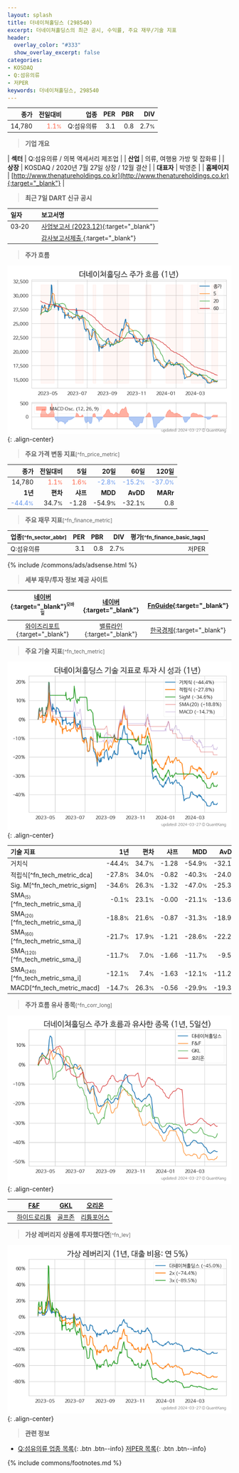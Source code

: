 ```yaml
---
layout: splash
title: 더네이쳐홀딩스 (298540)
excerpt: 더네이쳐홀딩스의 최근 공시, 수익률, 주요 재무/기술 지표
header:
  overlay_color: "#333"
  show_overlay_excerpt: false
categories:
- KOSDAQ
- Q:섬유의류
- 저PER
keywords: 더네이쳐홀딩스, 298540
---
```


| **종가** | **전일대비** | **업종** | **PER** | **PBR** | **DIV** |
| -------: | -----------: | -------: | ------: | ------: | ------: |
| 14,780 | <span style="color: tomato">1.1<small>%</small></span> | Q:섬유의류 | 3.1 | 0.8 | 2.7<small>%</small> |

<!-- more -->


> **기업 개요**<a id="company"></a>

| <span style="white-space:nowrap;">**섹터**</span> | Q:섬유의류 / 의복 액세서리 제조업 |
| <span style="white-space:nowrap;">**산업**</span> | 의류, 여행용 가방 및 잡화류 |
| <span style="white-space:nowrap;">**상장**</span> | KOSDAQ / 2020년 7월 27일 상장 / 12월 결산 |
| <span style="white-space:nowrap;">**대표자**</span> | 박영준 |
| <span style="white-space:nowrap;">**홈페이지**</span> | [http://www.thenatureholdings.co.kr](http://www.thenatureholdings.co.kr){:target="_blank"} |


> **최근 7일 DART 신규 공시**<a id="dart"></a>

| **일자** |      | **보고서명** |
| :------- | :--- | :----------- |
| 03&#x2011;20 | | [사업보고서 (2023.12)](https://dart.fss.or.kr/dsaf001/main.do?rcpNo=20240320001776){:target="_blank"} |
|  | | [감사보고서제출              ](https://dart.fss.or.kr/dsaf001/main.do?rcpNo=20240320900911){:target="_blank"} |


> **주가 흐름**<a id="price"></a>

![298540](/stock/images/298540.png){: .align-center}


> **주요 가격 변동 지표**<small>[^fn_price_metric]</small>

| **종가** | **전일대비** | **5일** | **20일** | **60일** | **120일** |
| -------: | -----------: | ------: | -------: | -------: | --------: |
| 14,780 | <span style="color: tomato">1.1<small>%</small></span> | <span style="color: tomato">1.6<small>%</small></span> | <span style="color: cornflowerblue">-2.8<small>%</small></span> | <span style="color: cornflowerblue">-15.2<small>%</small></span> | <span style="color: cornflowerblue">-37.0<small>%</small></span> |
| **1년** | **편차** | **샤프** | **MDD** | **AvDD** | **MARr** |
| <span style="color: cornflowerblue">-44.4<small>%</small></span> | 34.7<small>%</small> | -1.28 | -54.9<small>%</small> | -32.1<small>%</small> | 0.8 |


> **주요 재무 지표**<small>[^fn_finance_metric]</small>

| **업종**<small>[^fn_sector_abbr]</small> | **PER** | **PBR** | **DIV** | **평가**<small>[^fn_finance_basic_tags]</small> |
| :--------------------------------------- | ------: | ------: | ------: | ----------------------------------------------: |
| Q:섬유의류 | 3.1 | 0.8 | 2.7<small>%</small> | 저PER |



{% include /commons/ads/adsense.html %}

> **세부 재무/투자 정보 제공 사이트**

| [네이버](https://m.stock.naver.com/domestic/stock/298540/finance/summary){:target="_blank"}<sup><small>모바일</small></sup> | [네이버](https://finance.naver.com/item/coinfo.naver?code=298540){:target="_blank"} | [FnGuide](https://comp.fnguide.com/SVO2/ASP/SVD_Invest.asp?gicode=A298540&MenuYn=Y){:target="_blank"} |
| :---: | :---: | :---: |
| [와이즈리포트](https://comp.wisereport.co.kr/company/c1040001.aspx?cmp_cd=298540){:target="_blank"} | [밸류라인](https://www.valueline.co.kr/finance/summary/298540){:target="_blank"} | [한국경제](https://markets.hankyung.com/stock/298540/financial-summary){:target="_blank"} |


> **주요 기술 지표**<small>[^fn_tech_metric]</small>


![298540](/stock/images/298540_tech.png){: .align-center}

| **기술 지표** | **1년** | **편차** | **샤프** | **MDD** | **AvDD** |
| :------------ | ------: | -----------: | -------: | ------: | -------: |
| 거치식 | -44.4<small>%</small> | 34.7<small>%</small> | -1.28 | -54.9<small>%</small> | -32.1<small>%</small> |
| 적립식[^fn_tech_metric_dca] | -27.8<small>%</small> | 34.0<small>%</small> | -0.82 | -40.3<small>%</small> | -24.0<small>%</small> |
| Sig. M[^fn_tech_metric_sigm] | -34.6<small>%</small> | 26.3<small>%</small> | -1.32 | -47.0<small>%</small> | -25.3<small>%</small> |
| SMA<small><sub>(5)</sub></small>[^fn_tech_metric_sma_i] | -0.1<small>%</small> | 23.1<small>%</small> | -0.00 | -21.1<small>%</small> | -13.6<small>%</small> |
| SMA<small><sub>(20)</sub></small>[^fn_tech_metric_sma_i] | -18.8<small>%</small> | 21.6<small>%</small> | -0.87 | -31.3<small>%</small> | -18.9<small>%</small> |
| SMA<small><sub>(60)</sub></small>[^fn_tech_metric_sma_i] | -21.7<small>%</small> | 17.9<small>%</small> | -1.21 | -28.6<small>%</small> | -22.2<small>%</small> |
| SMA<small><sub>(120)</sub></small>[^fn_tech_metric_sma_i] | -11.7<small>%</small> | 7.0<small>%</small> | -1.66 | -11.7<small>%</small> | -9.5<small>%</small> |
| SMA<small><sub>(240)</sub></small>[^fn_tech_metric_sma_i] | -12.1<small>%</small> | 7.4<small>%</small> | -1.63 | -12.1<small>%</small> | -11.2<small>%</small> |
| MACD[^fn_tech_metric_macd] | -14.7<small>%</small> | 26.3<small>%</small> | -0.56 | -29.9<small>%</small> | -19.3<small>%</small> |


> **주가 흐름 유사 종목**<a id="corr"></a><small>[^fn_corr_long]</small>

![298540](/stock/images/298540_corr.png){: .align-center}

|       | [F&F](/383220/) | [GKL](/114090/) | [오리온](/271560/) |
| :---: | :------------------------------------: | :------------------------------------: | :------------------------------------: |
|       | [하이드로리튬](/101670/) | [골프존](/215000/) | [리튬포어스](/073570/) |


> **가상 레버리지 상품에 투자했다면**<a id="2x"></a><small>[^fn_lev]</small>

![298540](/stock/images/298540_2x.png){: .align-center}


> **관련 정보**

- [Q:섬유의류 업종 목록](/stats/sector/kosdaq_업종_섬유의류_종목/){: .btn .btn--info} [저PER 목록](/fn/fn_low_per/){: .btn .btn--info}

{% include commons/footnotes.md %}